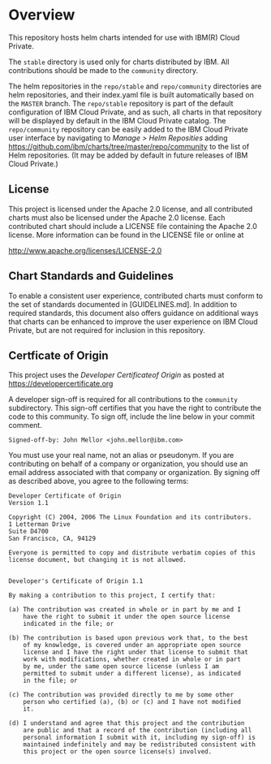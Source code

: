 # Overview
This repository hosts helm charts intended for use with IBM(R) Cloud Private.

The `stable` directory is used only for charts distributed by IBM.
All contributions should be made to the `community` directory.

The helm repositories in the `repo/stable` and `repo/community` directories are helm repositories, and their index.yaml file is built automatically based on the `MASTER` branch. The `repo/stable` repository is part of the default configuration of IBM Cloud Private, and as such, all charts in that repository will be displayed by default in the IBM Cloud Private catalog. The `repo/community` repository can be easily added to the IBM Cloud Private user interface by navigating to *Manage > Helm Reposities* adding https://github.com/ibm/charts/tree/master/repo/community to the list of Helm repositories. (It may be added by default in future releases of IBM Cloud Private.)


## License
This project is licensed under the Apache 2.0 license, and all contributed charts must also be licensed under the Apache 2.0 license. Each contributed chart should include a LICENSE file containing the Apache 2.0 license. More information
can be found in the LICENSE file or online at

  http://www.apache.org/licenses/LICENSE-2.0
  
## Chart Standards and Guidelines
To enable a consistent user experience, contributed charts must conform to the set of standards documented in [GUIDELINES.md]. In addition to required standards, this document also offers guidance on additional ways that charts can be enhanced to improve the user experience on IBM Cloud Private, but are not required for inclusion in this repository.

## Certficate of Origin

This project uses the _Developer Certificateof Origin_ as posted at https://developercertificate.org

A developer sign-off is required for all contributions to the `community` subdirectory. This sign-off certifies that you have the right to contribute the code to this community.
To sign off, include the line below in your commit comment.

```
Signed-off-by: John Mellor <john.mellor@ibm.com>
```
You must use your real name, not an alias or pseudonym. If you are contributing on behalf of a company or organization, you should use an email address associated with that company or organization.
By signing off as described above, you agree to the following terms:
```
Developer Certificate of Origin
Version 1.1

Copyright (C) 2004, 2006 The Linux Foundation and its contributors.
1 Letterman Drive
Suite D4700
San Francisco, CA, 94129

Everyone is permitted to copy and distribute verbatim copies of this
license document, but changing it is not allowed.


Developer's Certificate of Origin 1.1

By making a contribution to this project, I certify that:

(a) The contribution was created in whole or in part by me and I
    have the right to submit it under the open source license
    indicated in the file; or

(b) The contribution is based upon previous work that, to the best
    of my knowledge, is covered under an appropriate open source
    license and I have the right under that license to submit that
    work with modifications, whether created in whole or in part
    by me, under the same open source license (unless I am
    permitted to submit under a different license), as indicated
    in the file; or

(c) The contribution was provided directly to me by some other
    person who certified (a), (b) or (c) and I have not modified
    it.

(d) I understand and agree that this project and the contribution
    are public and that a record of the contribution (including all
    personal information I submit with it, including my sign-off) is
    maintained indefinitely and may be redistributed consistent with
    this project or the open source license(s) involved.
```

